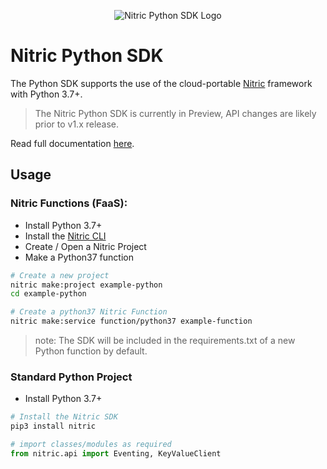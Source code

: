 <p align="center">
  <img src="https://github.com/nitrictech/python-sdk/raw/main/docs/assets/dot-matrix-logo-python.png" alt="Nitric Python SDK Logo"/>
</p>

# Nitric Python SDK

The Python SDK supports the use of the cloud-portable [Nitric](https://nitric.io) framework with Python 3.7+.

> The Nitric Python SDK is currently in Preview, API changes are likely prior to v1.x release.

Read full documentation [here](https://nitrictech.github.io/python-sdk/).

## Usage

### Nitric Functions (FaaS):

 - Install Python 3.7+
 - Install the [Nitric CLI](https://nitric.io/docs/installation?lang=python)
 - Create / Open a Nitric Project
 - Make a Python37 function
 
 ```bash
# Create a new project
nitric make:project example-python
cd example-python

# Create a python37 Nitric Function
nitric make:service function/python37 example-function
```

> note: The SDK will be included in the requirements.txt of a new Python function by default.

### Standard Python Project

 - Install Python 3.7+

```bash
# Install the Nitric SDK
pip3 install nitric
```

```python
# import classes/modules as required
from nitric.api import Eventing, KeyValueClient
```